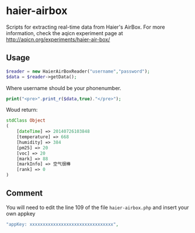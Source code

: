 haier-airbox
============

Scripts for extracting real-time data from Haier's AirBox. For more information, check the aqicn experiment page at http://aqicn.org/experiments/haier-air-box/

Usage
----

```php
$reader = new HaierAirBoxReader("username","password");
$data = $reader->getData();
```

Where username should be your phonenumber.

```php
print("<pre>".print_r($data,true)."</pre>");
```

Woud return:

```php
stdClass Object
(
    [dateTime] => 20140726103848
    [temperature] => 668
    [humidity] => 384
    [pm25] => 20
    [voc] => 20
    [mark] => 88
    [markInfo] => 空气很棒 
    [rank] => 0
)
```

Comment
----

You will need to edit the line 109 of the file ``haier-airbox.php`` and insert your own appkey

```php
"appKey: xxxxxxxxxxxxxxxxxxxxxxxxxxxxxxxx", 
```

